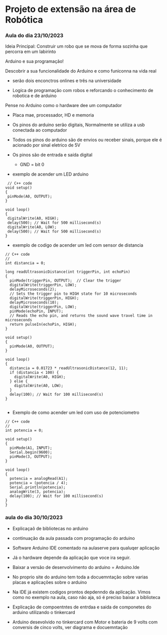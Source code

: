 # Projeto de extensão na área de Robótica

### Aula do dia 23/10/2023


Ideia Principal: Construir um robo que se mova de forma sozinha que percorra em um labirinto

Arduino e sua programação!

Descobrir a sua funcionalidade do Arduino e como funiconna na vida real

- serão dois enconctros onlines e três na universidade

- Logíca de programação com robos e reforcando o conhecimento de robotica e de arduino

Pense no Arduino como o hardware dee um computador
- Placa mae, processador, HD e memoria

- Os pinos do arduino serão digitais, Normalmente se utiliza a usb conectada ao computador

- Todos os pinos do arduino são de envios ou receber sinais, porque ele é acionado por sinal eletrico de 5V

- Os pinos são de entrada e saída digital
  * GND = bit 0


- exemplo de acender um LED arduino

 ``` 
  // C++ code
void setup()
{
  pinMode(A0, OUTPUT);
}

void loop()
{
  digitalWrite(A0, HIGH);
  delay(500); // Wait for 500 millisecond(s)
  digitalWrite(A0, LOW);
  delay(500); // Wait for 500 millisecond(s)
}
 ```
- exemplo de codigo de acender um led com sensor de distancia
```
// C++ code
//
int distancia = 0;

long readUltrasonicDistance(int triggerPin, int echoPin)
{
  pinMode(triggerPin, OUTPUT);  // Clear the trigger
  digitalWrite(triggerPin, LOW);
  delayMicroseconds(2);
  // Sets the trigger pin to HIGH state for 10 microseconds
  digitalWrite(triggerPin, HIGH);
  delayMicroseconds(10);
  digitalWrite(triggerPin, LOW);
  pinMode(echoPin, INPUT);
  // Reads the echo pin, and returns the sound wave travel time in microseconds
  return pulseIn(echoPin, HIGH);
}

void setup()
{
  pinMode(A0, OUTPUT);
}

void loop()
{
  distancia = 0.01723 * readUltrasonicDistance(12, 11);
  if (distancia < 100) {
    digitalWrite(A0, HIGH);
  } else {
    digitalWrite(A0, LOW);
  }
  delay(100); // Wait for 100 millisecond(s)
} 


```

- Exemplo de como acender um led com uso de potenciometro
```
// C++ code
//
int potencia = 0;

void setup()
{
  pinMode(A1, INPUT);
  Serial.begin(9600);
  pinMode(3, OUTPUT);
}

void loop()
{
  potencia = analogRead(A1);
  potencia = (potencia / 4);
  Serial.println(potencia);
  analogWrite(3, potencia);
  delay(100); // Wait for 100 millisecond(s)
}
}
```

### aula do dia 30/10/2023

- Explicaçaõ de bibliotecas no arduino
- continuação da aula passada com programação do arduino

- Software Arduino IDE comentado na aulaserve para qualuqer aplicação

- Já o hardware depende da aplicação que voce ira seguir.

- Baixar a versão de desenvolvimento do arduino = Arduino.Ide

- No proprio site do arduino tem toda a docuemntação sobre varias placas e aplicações sobre o arduino

- Na IDE já existem codigos prontos depdenndo da aplicação. Vimos como no exemplo na aula, caso não aja, só é preciso baixar a biblioteca

- Explicação de compoentntes de entrdaa e saida de componetes do arduino utilizando o tinkercard

- Arduino desevolvido no tinkercard com Motor e bateria de 9 volts com conversis de cinco volts, ver diagrama e docuemntação

